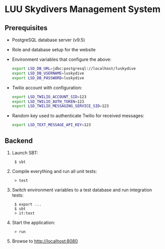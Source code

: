 # LUU Skydivers Management System

## Prerequisites

* PostgreSQL database server (v9.5)

* Role and database setup for the website

* Environment variables that configure the above:

    ```bash
    export LSD_DB_URL=jdbc:postgresql://localhost/luskydive
    export LSD_DB_USERNAME=luskydive
    export LSD_DB_PASSWORD=luskydive
    ```

* Twilio account with configuration:

    ```bash
    export LSD_TWILIO_ACCOUNT_SID=123
    export LSD_TWILIO_AUTH_TOKEN=123
    export LSD_TWILIO_MESSAGING_SERVICE_SID=123
    ```

* Random key used to authenticate Twilio for received messages:

    ```bash
    export LSD_TEXT_MESSAGE_API_KEY=123
    ```

## Backend

1. Launch SBT:

        $ sbt

2. Compile everything and run all unit tests:

        > test

3. Switch environment variables to a test database and run integration tests:

        $ export ...
        $ sbt
        > it:test

4. Start the application:

        > run

5. Browse to [http://localhost:8080](http://localhost:8080/)
